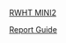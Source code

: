 <p><a href="https://github.com/ZaynVK/Projects.github.io/blob/bf3c9e2406f6da373577702a7782f536b063d9d9/RWHT%20MINI2.pdf">RWHT MINI2</a></p>
<p><a href="https://github.com/ZaynVK/Projects.github.io/blob/651407d8b647ea511eacb2a65402fefc0eb97243/Report_Guide%20(1).pdf">Report Guide</a></p>
